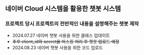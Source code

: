 ## 네이버 Cloud 시스템을 활용한 챗봇 시스템
### 프로젝트 당시 프로젝트의 전반적인 내용을 설명해주는 챗봇 제작

- 2024.07.27 네이버 챗봇 사용을 위한 클래스 업데이트
- ~~추후 client_id와 secret을 마스킹 처리 후 챗봇 업로드 예정~~
- 2024.08.23 네이버 챗봇 사용을 위한 코드 업로드
